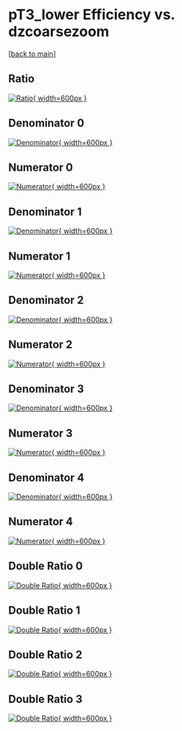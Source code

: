 # pT3_lower Efficiency vs. dzcoarsezoom

[[back to main](./)]



## Ratio

[![Ratio](../mtv/var/pT3_lower_loweta_11_1_eff_dzcoarsezoom.png){ width=600px }](../mtv/var/pT3_lower_loweta_11_1_eff_dzcoarsezoom.pdf)

## Denominator 0

[![Denominator](../mtv/den/pT3_lower_loweta_11_1_eff_dzcoarsezoom_den0.png){ width=600px }](../mtv/den/pT3_lower_loweta_11_1_eff_dzcoarsezoom_den0.pdf)

## Numerator 0

[![Numerator](../mtv/num/pT3_lower_loweta_11_1_eff_dzcoarsezoom_num0.png){ width=600px }](../mtv/num/pT3_lower_loweta_11_1_eff_dzcoarsezoom_num0.pdf)

## Denominator 1

[![Denominator](../mtv/den/pT3_lower_loweta_11_1_eff_dzcoarsezoom_den1.png){ width=600px }](../mtv/den/pT3_lower_loweta_11_1_eff_dzcoarsezoom_den1.pdf)

## Numerator 1

[![Numerator](../mtv/num/pT3_lower_loweta_11_1_eff_dzcoarsezoom_num1.png){ width=600px }](../mtv/num/pT3_lower_loweta_11_1_eff_dzcoarsezoom_num1.pdf)

## Denominator 2

[![Denominator](../mtv/den/pT3_lower_loweta_11_1_eff_dzcoarsezoom_den2.png){ width=600px }](../mtv/den/pT3_lower_loweta_11_1_eff_dzcoarsezoom_den2.pdf)

## Numerator 2

[![Numerator](../mtv/num/pT3_lower_loweta_11_1_eff_dzcoarsezoom_num2.png){ width=600px }](../mtv/num/pT3_lower_loweta_11_1_eff_dzcoarsezoom_num2.pdf)

## Denominator 3

[![Denominator](../mtv/den/pT3_lower_loweta_11_1_eff_dzcoarsezoom_den3.png){ width=600px }](../mtv/den/pT3_lower_loweta_11_1_eff_dzcoarsezoom_den3.pdf)

## Numerator 3

[![Numerator](../mtv/num/pT3_lower_loweta_11_1_eff_dzcoarsezoom_num3.png){ width=600px }](../mtv/num/pT3_lower_loweta_11_1_eff_dzcoarsezoom_num3.pdf)

## Denominator 4

[![Denominator](../mtv/den/pT3_lower_loweta_11_1_eff_dzcoarsezoom_den4.png){ width=600px }](../mtv/den/pT3_lower_loweta_11_1_eff_dzcoarsezoom_den4.pdf)

## Numerator 4

[![Numerator](../mtv/num/pT3_lower_loweta_11_1_eff_dzcoarsezoom_num4.png){ width=600px }](../mtv/num/pT3_lower_loweta_11_1_eff_dzcoarsezoom_num4.pdf)

## Double Ratio 0

[![Double Ratio](../mtv/ratio/pT3_lower_loweta_11_1_eff_dzcoarsezoom_ratio0.png){ width=600px }](../mtv/ratio/pT3_lower_loweta_11_1_eff_dzcoarsezoom_ratio0.pdf)

## Double Ratio 1

[![Double Ratio](../mtv/ratio/pT3_lower_loweta_11_1_eff_dzcoarsezoom_ratio1.png){ width=600px }](../mtv/ratio/pT3_lower_loweta_11_1_eff_dzcoarsezoom_ratio1.pdf)

## Double Ratio 2

[![Double Ratio](../mtv/ratio/pT3_lower_loweta_11_1_eff_dzcoarsezoom_ratio2.png){ width=600px }](../mtv/ratio/pT3_lower_loweta_11_1_eff_dzcoarsezoom_ratio2.pdf)

## Double Ratio 3

[![Double Ratio](../mtv/ratio/pT3_lower_loweta_11_1_eff_dzcoarsezoom_ratio3.png){ width=600px }](../mtv/ratio/pT3_lower_loweta_11_1_eff_dzcoarsezoom_ratio3.pdf)

